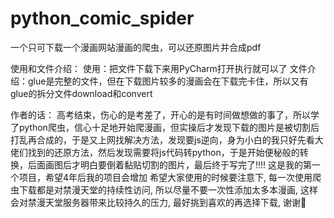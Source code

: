 # python_comic_spider
一个只可下载一个漫画网站漫画的爬虫，可以还原图片并合成pdf

使用和文件介绍：
  使用：把文件下载下来用PyCharm打开执行就可以了
  文件介绍：glue是完整的文件，但在下载图片较多的漫画会在下载完卡住，所以又有glue的拆分文件download和convert
  
作者的话：
  高考结束，伤心的是考差了，开心的是有时间做想做的事了，所以学了python爬虫，信心十足地开始爬漫画，但实操后才发现下载的图片是被切割后打乱再合成的，于是又上网找解决方法，发现要js逆向，身为小白的我只好先看大佬们找到的还原方法，然后发现需要将js代码转python，于是开始便秘般的转换，后面画图后才明白要倒着黏贴切割的图片，最后终于写完了!!!!
  这是我的第一个项目，希望4年后我的项目会增加
  希望大家使用的时候要注意下, 每一次使用爬虫下载都是对禁漫天堂的持续性访问, 所以尽量不要一次性添加太多本漫画, 这样会对禁漫天堂服务器带来比较持久的压力, 最好挑到喜欢的再选择下载, 谢谢🤞
